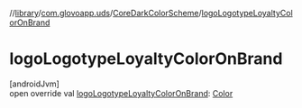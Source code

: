 //[library](../../../index.md)/[com.glovoapp.uds](../index.md)/[CoreDarkColorScheme](index.md)/[logoLogotypeLoyaltyColorOnBrand](logo-logotype-loyalty-color-on-brand.md)

# logoLogotypeLoyaltyColorOnBrand

[androidJvm]\
open override val [logoLogotypeLoyaltyColorOnBrand](logo-logotype-loyalty-color-on-brand.md): [Color](https://developer.android.com/reference/kotlin/androidx/compose/ui/graphics/Color.html)
